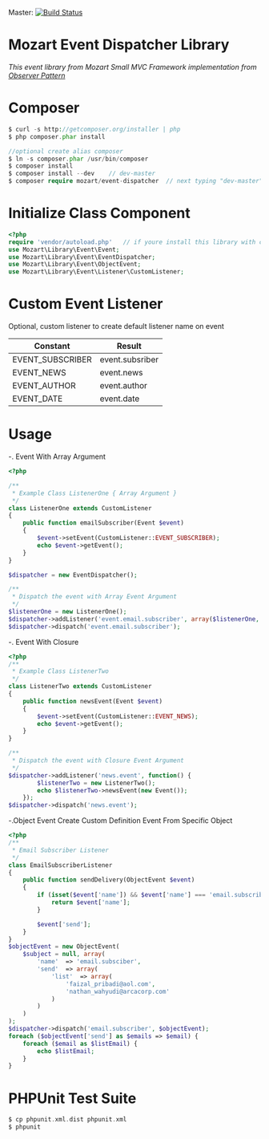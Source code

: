 
Master: [![Build Status](https://travis-ci.org/FaizalPribadi/Event.png?branch=master)](https://travis-ci.org/FaizalPribadi/Event)

# Mozart Event Dispatcher Library

_This event library from Mozart Small MVC Framework implementation from [Observer Pattern](http://en.wikipedia.org/wiki/Observer_pattern)_

Composer
========
```php
$ curl -s http://getcomposer.org/installer | php
$ php composer.phar install

//optional create alias composer
$ ln -s composer.phar /usr/bin/composer
$ composer install
$ composer install --dev 	// dev-master
$ composer require mozart/event-dispatcher	// next typing "dev-master"
```

Initialize Class Component
==========================

```php
<?php
require 'vendor/autoload.php'   // if youre install this library with composer
use Mozart\Library\Event\Event;
use Mozart\Library\Event\EventDispatcher;
use Mozart\Library\Event\ObjectEvent;
use Mozart\Library\Event\Listener\CustomListener;
```

Custom Event Listener
=====================

Optional, custom listener to create default listener name on event

| **Constant**              |   **Result**    |
|---------------------------|-----------------|
| EVENT_SUBSCRIBER          | event.subsriber |
| EVENT_NEWS                | event.news      |
| EVENT_AUTHOR              | event.author    |
| EVENT_DATE                | event.date      |


Usage
=====

-. Event With Array Argument

```php
<?php

/**
 * Example Class ListenerOne { Array Argument }
 */
class ListenerOne extends CustomListener
{
    public function emailSubscriber(Event $event)
    {
        $event->setEvent(CustomListener::EVENT_SUBSCRIBER);
        echo $event->getEvent();
    }
}

$dispatcher = new EventDispatcher();

/**
 * Dispatch the event with Array Event Argument
 */
$listenerOne = new ListenerOne();
$dispatcher->addListener('event.email.subscriber', array($listenerOne, 'emailSubscriber'));
$dispatcher->dispatch('event.email.subscriber');
```

-. Event With Closure

```php
<?php
/**
 * Example Class ListenerTwo
 */
class ListenerTwo extends CustomListener
{
    public function newsEvent(Event $event)
    {
        $event->setEvent(CustomListener::EVENT_NEWS);
        echo $event->getEvent();
    }
}

/**
 * Dispatch the event with Closure Event Argument
 */
$dispatcher->addListener('news.event', function() {
        $listenerTwo = new ListenerTwo();
        echo $listenerTwo->newsEvent(new Event());
    });
$dispatcher->dispatch('news.event');
```

-.Object Event Create Custom Definition Event From Specific Object

```php
<?php
/**
 * Email Subscriber Listener
 */
class EmailSubscriberListener
{
    public function sendDelivery(ObjectEvent $event)
    {
        if (isset($event['name']) && $event['name'] === 'email.subscriber') {
            return $event['name'];
        }

        $event['send'];
    }
}
$objectEvent = new ObjectEvent(
    $subject = null, array(
        'name'  => 'email.subsciber',
        'send'  => array(
            'list'  => array(
                'faizal_pribadi@aol.com',
                'nathan_wahyudi@arcacorp.com'
            )
        )
    )
);
$dispatcher->dispatch('email.subscriber', $objectEvent);
foreach ($objectEvent['send'] as $emails => $email) {
    foreach ($email as $listEmail) {
        echo $listEmail;
    }
}
```

PHPUnit Test Suite 
==================

```php
$ cp phpunit.xml.dist phpunit.xml
$ phpunit
````
